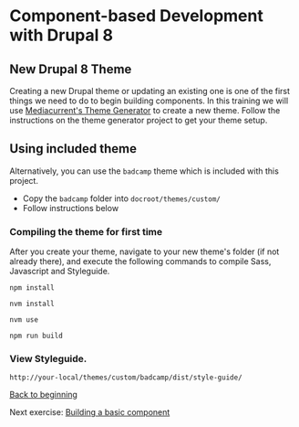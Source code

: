 # Component-based Development with Drupal 8

## New Drupal 8 Theme
Creating a new Drupal theme or updating an existing one is one of the first things we need to do to begin building components.
In this training we will use [Mediacurrent's Theme Generator](https://github.com/mediacurrent/theme_generator_8) to create a new theme.  Follow the instructions on the theme generator project to get your theme setup.

## Using included theme
Alternatively, you can use the `badcamp` theme which is included with this project.
* Copy the `badcamp` folder into `docroot/themes/custom/`
* Follow instructions below

### Compiling the theme for first time
After you create your theme, navigate to your new theme's folder (if not already there), and execute the following commands to compile Sass, Javascript and Styleguide.

```
npm install
```

```
nvm install
```

```
nvm use
```

```
npm run build
```

### View Styleguide.

```
http://your-local/themes/custom/badcamp/dist/style-guide/
```

[Back to beginning](../README.md)


Next exercise:  [Building a basic component](2-building-components.md)
